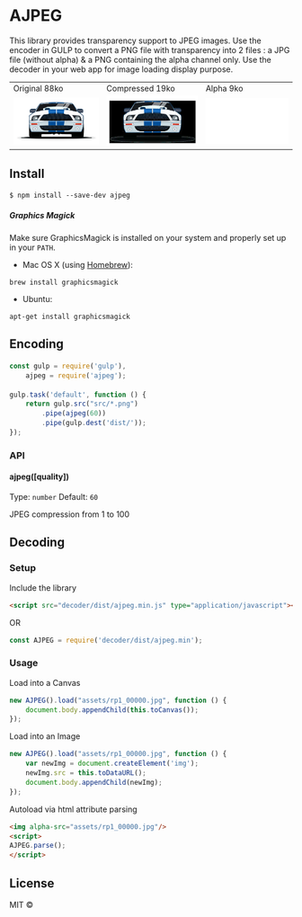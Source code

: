 # AJPEG
This library provides transparency support to JPEG images.
Use the encoder in GULP to convert a PNG file with transparency into 2 files : a JPG file (without alpha) & a PNG containing the alpha channel only.
Use the decoder in your web app for image loading display purpose.
<table>
<tr>
<td>
Original 88ko
</td>
<td>
Compressed 19ko
</td>
<td>
Alpha 9ko
</td>
</tr>
<tr>
<td>
<img src="assets/original.png" width="200" style="background:transparent"/>
</td>
<td>
<img src="assets/compressed.jpg" width="200" style="background:transparent"/>
</td>
<td>
<img src="assets/alpha.png" width="200" style="background:transparent"/>
</td>
</tr>
</table>

## Install
```
$ npm install --save-dev ajpeg
```

##### Graphics Magick
Make sure GraphicsMagick is installed on your system and properly set up in your `PATH`.

- Mac OS X (using [Homebrew](http://brew.sh/)):

```shell
brew install graphicsmagick
```
- Ubuntu:

```shell
apt-get install graphicsmagick
```


## Encoding

```js
const gulp = require('gulp'),
    ajpeg = require('ajpeg');

gulp.task('default', function () {
    return gulp.src("src/*.png")
        .pipe(ajpeg(60))
        .pipe(gulp.dest('dist/'));
});
```


### API

#### ajpeg([quality])
Type: `number`
Default: `60`

JPEG compression from 1 to 100

## Decoding

### Setup
Include the library
```html
<script src="decoder/dist/ajpeg.min.js" type="application/javascript"></script>
```
OR
```js
const AJPEG = require('decoder/dist/ajpeg.min');
```

### Usage
Load into a Canvas
```js
new AJPEG().load("assets/rp1_00000.jpg", function () {
    document.body.appendChild(this.toCanvas());
});
```
Load into an Image
```js
new AJPEG().load("assets/rp1_00000.jpg", function () {
    var newImg = document.createElement('img');
    newImg.src = this.toDataURL();
    document.body.appendChild(newImg);
});
```
Autoload via html attribute parsing
```html
<img alpha-src="assets/rp1_00000.jpg"/>
<script>
AJPEG.parse();
</script>
```

## License

MIT ©